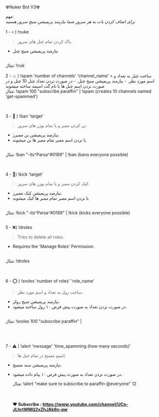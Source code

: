 ☢Nuker Bot V3☢

مهم:
<br>
*برای اضاف کردن بات به هر سرور شما نیازمند پریمیشن منیج سرور هستید*
<br><br>
1 - 💀 ) !nuke 
> پاک کردن تمام چنل های سرور.
- نیازمند پریمیشن منیج چنل
<br>
	مثال:
!nuk
<br><br>
2 - ♨ ) !spam 'number of channels' 'channel_name'
> ساخت چنل به تعداد و اسم مورد نظر.
- نیازمند پریمیشن منیج چنل.
- در صورت نزدن تعداد چنل 10 چنل و در صورت نزدن اسم چنل ها با نام گت اسپمد ساخته میشوند
<br>
	مثال:
!spam 100 "subscribe paraffin" | 
!spam (creates 10 channels named 'get-spammed')

<br><br>
3 - 🛑 ) !ban 'target'
> بن کردن ممبر و یا تمام یوزر های سرور.
- نیازمند پریمیشن بن ممبرز.
- با نزدن اسم ممبر تمام ممبر ها بن میشوند

<br>
	مثال:
!ban "-its^Parsa^#0189" | 
!ban (bans everyone possible)

<br><br>
4 - 📛) !kick 'target'
> کیک کردن ممبر  و یا تمام یوزر های سرور.
- نیازمند پریمیشن کیک ممبرز.
- با نزدن اسم ممبر تمام ممبر ها کیک میشوند
<br>
	مثال:
!kick "-its^Parsa^#0189" | 
!kick (kicks everyone possible)
<br><br>

5 - ❌) !droles
> Tries to delete all roles.
- Requires the 'Manage Roles' Permission.

<br>
	مثال:
!droles

<br><br>
6 - ⭕ ) !sroles 'number of roles' 'role_name'
> ساخت رول به تعداد و اسم مورد نظر.
- نیازمند پریمیشن منیج رولز.
- در صورت نزدن تعداد به صورت پیش فرض ۱۰ رول ساخته میشود.
<br>
	مثال:
!sroles 100 "subscribe paraffin" |
<br><br><br><br>

7 - ⚠ ) !alert 'message' 'time_spamming (how many seconds)'
> اسپم مسیج در تمام چنل ها.
- نیازمند پریمیشن سند مسیج.
- در صورت نزدن تعداد به صورت پیش فرض ۱۰ پیام داده میشود.

	مثال:
!alert "make sure to subscribe to paraffin @everyone" 12 
<br><br><br><br>
**❤ Subscribe : https://www.youtube.com/channel/UCo-JLhrtWMQ2xZhJAk8n-pw**

